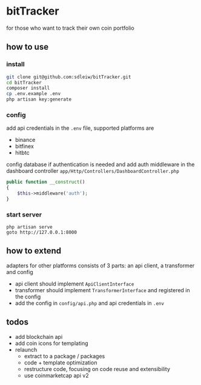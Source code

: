 bitTracker
===

for those who want to track their own coin portfolio

how to use
---

### install

```bash
git clone git@github.com:sdleiw/bitTracker.git
cd bitTracker
composer install
cp .env.example .env
php artisan key:generate
```

### config

add api credentials in the `.env` file, supported platforms are

- binance
- bitfinex
- hitbtc

config database if authentication is needed
and add auth middleware in the dashboard controller `app/Http/Controllers/DashboardController.php`

```php
public function __construct()
{
    $this->middleware('auth');
}
```

### start server

```
php artisan serve
goto http://127.0.0.1:8000
```

how to extend
---
adapters for other platforms consists of 3 parts: an api client, a transformer and config

- api client should implement `ApiClientInterface`
- transformer should implement `TransformerInterface` and registered in the config
- add the config in `config/api.php` and api credentials in `.env`

todos
---

- add blockchain api
- add coin icons for templating
- relaunch
    - extract to a package / packages
    - code + template optimization
    - restructure code, focusing on code reuse and extensibility
    - use coinmarketcap api v2
    